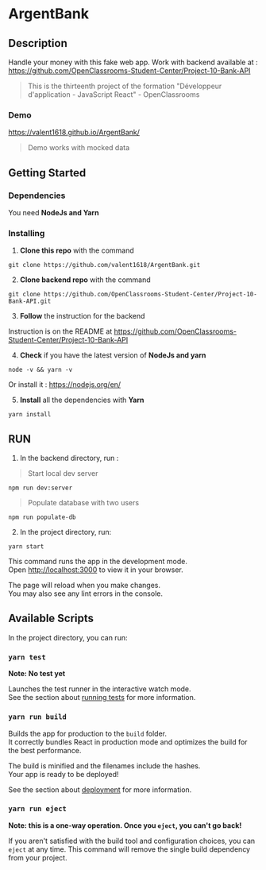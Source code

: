 # ArgentBank

## Description

Handle your money with this fake web app.
Work with backend available at : https://github.com/OpenClassrooms-Student-Center/Project-10-Bank-API

> This is the thirteenth project of the formation "Développeur d'application - JavaScript React" - OpenClassrooms

### Demo

<https://valent1618.github.io/ArgentBank/>

> Demo works with mocked data

## Getting Started

### Dependencies

You need **NodeJs and Yarn**

### Installing

1. **Clone this repo** with the command

```
git clone https://github.com/valent1618/ArgentBank.git
```

2. **Clone backend repo** with the command

```
git clone https://github.com/OpenClassrooms-Student-Center/Project-10-Bank-API.git
```

3. **Follow** the instruction for the backend

Instruction is on the README at https://github.com/OpenClassrooms-Student-Center/Project-10-Bank-API

4. **Check** if you have the latest version of **NodeJs and yarn**

```
node -v && yarn -v
```

Or install it : <https://nodejs.org/en/>

5. **Install** all the dependencies with **Yarn**

```
yarn install
```

## RUN

1. In the backend directory, run :

> Start local dev server

```
npm run dev:server
```

> Populate database with two users

```
npm run populate-db
```

2. In the project directory, run:

```
yarn start
```

This command runs the app in the development mode.\
Open [http://localhost:3000](http://localhost:3000) to view it in your browser.

The page will reload when you make changes.\
You may also see any lint errors in the console.

## Available Scripts

In the project directory, you can run:

### `yarn test`

**Note: No test yet**

Launches the test runner in the interactive watch mode.\
See the section about [running tests](https://facebook.github.io/create-react-app/docs/running-tests) for more information.

### `yarn run build`

Builds the app for production to the `build` folder.\
It correctly bundles React in production mode and optimizes the build for the best performance.

The build is minified and the filenames include the hashes.\
Your app is ready to be deployed!

See the section about [deployment](https://facebook.github.io/create-react-app/docs/deployment) for more information.

### `yarn run eject`

**Note: this is a one-way operation. Once you `eject`, you can't go back!**

If you aren't satisfied with the build tool and configuration choices, you can `eject` at any time. This command will remove the single build dependency from your project.
